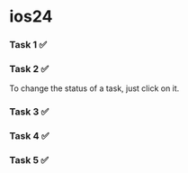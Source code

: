 # ios24

### Task 1 ✅

### Task 2 ✅

To change the status of a task, just click on it.

### Task 3 ✅

### Task 4 ✅

### Task 5 ✅
